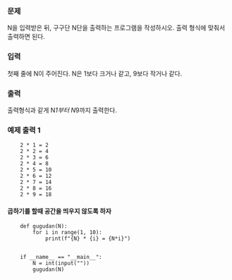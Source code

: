 ### 문제
N을 입력받은 뒤, 구구단 N단을 출력하는 프로그램을 작성하시오. 출력 형식에 맞춰서 출력하면 된다.

### 입력
첫째 줄에 N이 주어진다. N은 1보다 크거나 같고, 9보다 작거나 같다.

### 출력
출력형식과 같게 N*1부터 N*9까지 출력한다.

### 예제 출력 1 
        2 * 1 = 2
        2 * 2 = 4
        2 * 3 = 6
        2 * 4 = 8
        2 * 5 = 10
        2 * 6 = 12
        2 * 7 = 14
        2 * 8 = 16
        2 * 9 = 18
        
#### 곱하기를 할때 공간을 띄우지 않도록 하자

        def gugudan(N):
            for i in range(1, 10):
                print(f"{N} * {i} = {N*i}")


        if __name__ == "__main__":
            N = int(input(""))
            gugudan(N)
